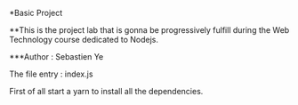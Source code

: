*Basic Project

**This is the project lab that is gonna be progressively fulfill during the Web Technology course dedicated to Nodejs.

***Author : Sebastien Ye

The file entry : index.js

First of all start a yarn to install all the dependencies.